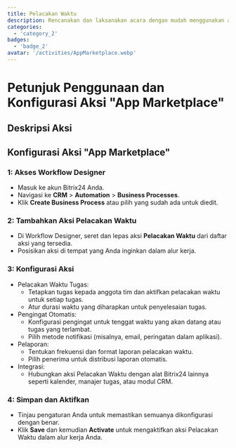 ```yaml
---
title: Pelacakan Waktu
description: Rencanakan dan laksanakan acara dengan mudah menggunakan alat khusus.
categories: 
  - 'category_2'
badges: 
  - 'badge_2'
avatar: '/activities/AppMarketplace.webp'
---
```

# Petunjuk Penggunaan dan Konfigurasi Aksi "App Marketplace"

## Deskripsi Aksi

## **Konfigurasi Aksi "App Marketplace"**

### 1: Akses Workflow Designer
- Masuk ke akun Bitrix24 Anda.
- Navigasi ke **CRM** > **Automation** > **Business Processes**.
- Klik **Create Business Process** atau pilih yang sudah ada untuk diedit.

### 2: Tambahkan Aksi Pelacakan Waktu
- Di Workflow Designer, seret dan lepas aksi **Pelacakan Waktu** dari daftar aksi yang tersedia.
- Posisikan aksi di tempat yang Anda inginkan dalam alur kerja.

### 3: Konfigurasi Aksi
- Pelacakan Waktu Tugas:
  - Tetapkan tugas kepada anggota tim dan aktifkan pelacakan waktu untuk setiap tugas.
  - Atur durasi waktu yang diharapkan untuk penyelesaian tugas.
- Pengingat Otomatis:
  - Konfigurasi pengingat untuk tenggat waktu yang akan datang atau tugas yang terlambat.
  - Pilih metode notifikasi (misalnya, email, peringatan dalam aplikasi).
- Pelaporan:
  - Tentukan frekuensi dan format laporan pelacakan waktu.
  - Pilih penerima untuk distribusi laporan otomatis.
- Integrasi:
  - Hubungkan aksi Pelacakan Waktu dengan alat Bitrix24 lainnya seperti kalender, manajer tugas, atau modul CRM.

### 4: Simpan dan Aktifkan
- Tinjau pengaturan Anda untuk memastikan semuanya dikonfigurasi dengan benar.
- Klik **Save** dan kemudian **Activate** untuk mengaktifkan aksi Pelacakan Waktu dalam alur kerja Anda.